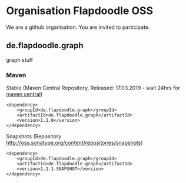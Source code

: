 # Organisation Flapdoodle OSS

We are a github organisation. You are invited to participate.

## de.flapdoodle.graph

graph stuff

### Maven

Stable (Maven Central Repository, Released: 17.03.2019 - wait 24hrs for [maven central](http://repo1.maven.org/maven2/de/flapdoodle/guava/de.flapdoodle.graph/maven-metadata.xml))

	<dependency>
		<groupId>de.flapdoodle.graph</groupId>
		<artifactId>de.flapdoodle.graph</artifactId>
		<version>1.1.0</version>
	</dependency>

Snapshots (Repository http://oss.sonatype.org/content/repositories/snapshots)

	<dependency>
		<groupId>de.flapdoodle.graph</groupId>
		<artifactId>de.flapdoodle.graph</artifactId>
		<version>1.1.1-SNAPSHOT</version>
	</dependency>

